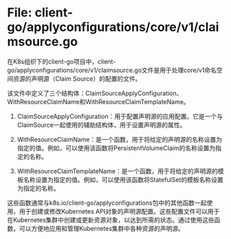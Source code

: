 # File: client-go/applyconfigurations/core/v1/claimsource.go

在K8s组织下的client-go项目中，client-go/applyconfigurations/core/v1/claimsource.go文件是用于处理core/v1命名空间资源的声明源（Claim Source）的配置的文件。

该文件中定义了三个结构体：ClaimSourceApplyConfiguration、WithResourceClaimName和WithResourceClaimTemplateName。

1. ClaimSourceApplyConfiguration：用于配置声明源的应用配置。它是一个与ClaimSource一起使用的辅助结构体，用于设置声明源的属性。

2. WithResourceClaimName：是一个函数，用于将给定的声明源的名称设置为指定的值。例如，可以使用该函数将PersistentVolumeClaim的名称设置为指定的名称。

3. WithResourceClaimTemplateName：是一个函数，用于将给定的声明源的模板名称设置为指定的值。例如，可以使用该函数将StatefulSet的模板名称设置为指定的名称。

这些函数通常与k8s.io/client-go/applyconfigurations包中的其他函数一起使用，用于创建或修改Kubernetes API对象的声明源配置。这些配置文件可以用于在Kubernetes集群中创建或更新资源对象，以达到所需的状态。通过使用这些函数，可以方便地应用和管理Kubernetes集群中各种资源的声明源。

